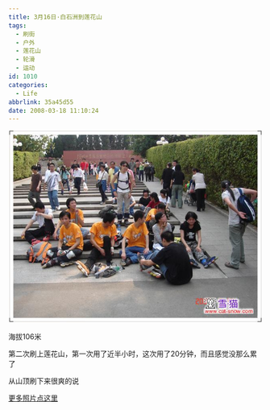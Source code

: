 ```yaml
---
title: 3月16日·白石洲到莲花山
tags:
  - 刷街
  - 户外
  - 莲花山
  - 轮滑
  - 运动
id: 1010
categories:
  - Life
abbrlink: 35a45d55
date: 2008-03-18 11:10:24
---
```


![](/images/2008/03/18_200803281111300406_6360.jpg)

海拔106米

第二次刷上莲花山，第一次用了近半小时，这次用了20分钟，而且感觉没那么累了

从山顶刷下来很爽的说

[更多照片点这里](/bbs/a/a.asp?B=530&amp;ID=20439)